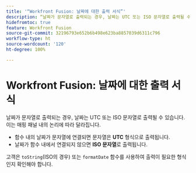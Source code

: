 ```yaml
---
title: '“Workfront Fusion: 날짜에 대한 출력 서식”'
description: “날짜가 문자열로 출력되는 경우, 날짜는 UTC 또는 ISO 문자열로 출력될 수 있습니다. 이는 매핑 패널 내의 논리에 따라 달라집니다.”
hidefromtoc: true
feature: Workfront Fusion
source-git-commit: 32196793e652b6b498e623ba8857039d6311c796
workflow-type: ht
source-wordcount: '120'
ht-degree: 100%

---
```



# Workfront Fusion: 날짜에 대한 출력 서식

날짜가 문자열로 출력되는 경우, 날짜는 UTC 또는 ISO 문자열로 출력될 수 있습니다. 이는 매핑 패널 내의 논리에 따라 달라집니다.

* 함수 내의 날짜가 문자열에 연결되면 문자열은 **UTC** 형식으로 출력됩니다.
* 날짜가 함수 내에서 연결되지 않으면 **ISO 문자열**&#x200B;로 출력됩니다.

고객은 `toString`(ISO의 경우) 또는 `formatDate` 함수를 사용하여 출력이 필요한 형식인지 확인해야 합니다.

